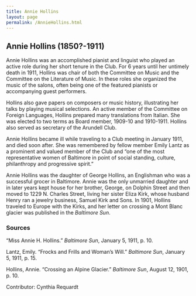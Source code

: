 ```yaml
---
title: Annie Hollins
layout: page
permalink: /AnnieHollins.html
---
```


## Annie Hollins (1850?-1911)

Annie Hollins was an accomplished pianist and linguist who played an active role during her short tenure in the Club. For 6 years until her untimely death in 1911, Hollins was chair of both the Committee on Music and the Committee on the Literature of Music. In these roles she organized the music of the salons, often being one of the featured pianists or accompanying guest performers.

Hollins also gave papers on composers or music history, illustrating her talks by playing musical selections. An active member of the Committee on Foreign Languages, Hollins prepared many translations from Italian. She was elected to two terms as Board member, 1909-10 and 1910-1911. Hollins also served as secretary of the Arundell Club.

Annie Hollins became ill while traveling to a Club meeting in January 1911, and died soon after. She was remembered by fellow member Emily Lantz as a prominent and valued member of the Club and “one of the most representative women of Baltimore in point of social standing, culture, philanthropy and progressive spirit.”

Annie Hollins was the daughter of George Hollins, an Englishman who was a successful grocer in Baltimore. Annie was the only unmarried daughter and in later years kept house for her brother, George, on Dolphin Street and then moved to 1229 N. Charles Street, living her sister Eliza Kirk, whose husband Henry ran a jewelry business, Samuel Kirk and Sons. In 1901, Hollins traveled to Europe with the Kirks, and her letter on crossing a Mont Blanc glacier was published in the *Baltimore Sun*.

### Sources 
“Miss Annie H. Hollins.” *Baltimore Sun*, January 5, 1911, p. 10.

Lantz, Emily. “Frocks and Frills and Woman’s Will.” *Baltimore Sun*, January 5, 1911, p. 15. 

Hollins, Annie. “Crossing an Alpine Glacier.” *Baltimore Sun*, August 12, 1901, p. 10.

Contributor: Cynthia Requardt